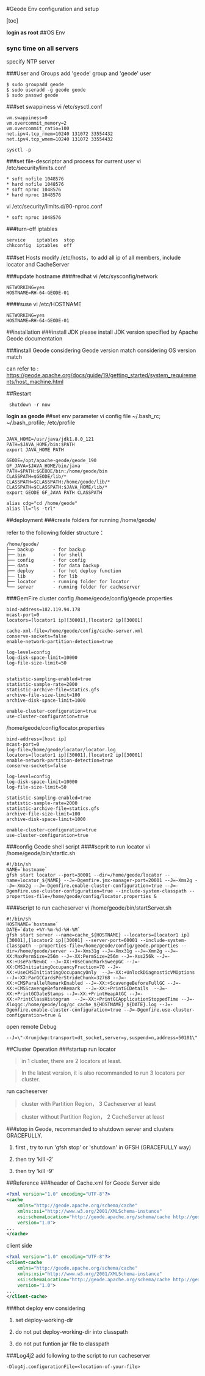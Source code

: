 #Geode Env configuration and setup

[toc]


**login as root**
##OS Env
### sync time on all servers
   specify NTP server

###User and Groups
add 'geode' group and 'geode' user

```Shell
$ sudo groupadd geode
$ sudo useradd -g geode geode
$ sudo passwd geode
```


###set swappiness
vi /etc/sysctl.conf

```Shell
vm.swappiness=0
vm.overcommit_memory=2
vm.overcommit_ratio=100
net.ipv4.tcp_rmem=10240 131072 33554432
net.ipv4.tcp_wmem=10240 131072 33554432
```



```Shell
sysctl -p
```


###set file-descriptor and process for current user
 vi  /etc/security/limits.conf
 
```Shell
* soft nofile 1048576
* hard nofile 1048576
* soft nproc 1048576
* hard nproc 1048576
```
 vi  /etc/security/limits.d/90-nproc.conf
 
```Shell
* soft nproc 1048576
```
###turn-off iptables

```Shell
service    iptables  stop
chkconfig  iptables  off
```

###set Hosts
modify /etc/hosts，to add all ip of all members, include locator and CacheServer

###update hostname
####redhat
vi /etc/sysconfig/network

```Shell
NETWORKING=yes
HOSTNAME=RH-64-GEODE-01
```

####suse
vi /etc/HOSTNAME
```Shell
NETWORKING=yes
HOSTNAME=RH-64-GEODE-01
```

##installation
###install JDK
please install JDK version specified by Apache Geode documentation

###install Geode
considering Geode version match
considering OS version match

can refer to :
https://geode.apache.org/docs/guide/19/getting_started/system_requirements/host_machine.html



##Restart

```Shell
 shutdown -r now
```
 

**login as geode**
##set env parameter
vi config file
~/.bash_rc; ~/.bash_profile; /etc/profile


```Shell

JAVA_HOME=/usr/java/jdk1.8.0_121
PATH=$JAVA_HOME/bin:$PATH
export JAVA_HOME PATH
 
GEODE=/opt/apache-geode/geode_190
GF_JAVA=$JAVA_HOME/bin/java
PATH=$PATH:$GEODE/bin:/home/geode/bin
CLASSPATH=$GEODE/lib/*
CLASSPATH=$CLASSPATH:/home/geode/lib/*
CLASSPATH=$CLASSPATH:$JAVA_HOME/lib/*
export GEODE GF_JAVA PATH CLASSPATH
 
alias cdg="cd /home/geode"
alias ll="ls -trl"
```

##deployment
###create folders for running
/home/geode/

refer to the following folder structure：

```
/home/geode/
├── backup       - for backup
├── bin          - for shell
├── config       - for config
├── data         - for data backup
├── deploy       - for hot deploy function
├── lib          - for lib
├── locator      - running folder for locator
└── server       - running folder for cacheserver

```

###GemFire cluster config
/home/geode/config/geode.properties

```Shell
bind-address=182.119.94.178
mcast-port=0
locators=[locator1 ip][30001],[locator2 ip][30001]

cache-xml-file=/home/geode/config/cache-server.xml
conserve-sockets=false
enable-network-partition-detection=true

log-level=config
log-disk-space-limit=10000
log-file-size-limit=50


statistic-sampling-enabled=true
statistic-sample-rate=2000
statistic-archive-file=statics.gfs
archive-file-size-limit=100
archive-disk-space-limit=1000

enable-cluster-configuration=true
use-cluster-configuration=true
```

/home/geode/config/locator.properties

```Shell
bind-address=[host ip]
mcast-port=0
log-file=/home/geode/locator/locator.log
locators=[locator1 ip][30001],[locator2 ip][30001]
enable-network-partition-detection=true
conserve-sockets=false

log-level=config
log-disk-space-limit=10000
log-file-size-limit=50

statistic-sampling-enabled=true
statistic-sample-rate=2000
statistic-archive-file=statics.gfs
archive-file-size-limit=100
archive-disk-space-limit=1000

enable-cluster-configuration=true
use-cluster-configuration=true
```
 
###config Geode shell script
####scprit to run locator
vi /home/geode/bin/startlc.sh

```Shell
#!/bin/sh
NAME=`hostname`
gfsh start locator --port=30001 --dir=/home/geode/locator --name=locator_${NAME} --J=-Dgemfire.jmx-manager-port=20001 --J=-Xms2g --J=-Xmx2g --J=-Dgemfire.enable-cluster-configuration=true --J=-Dgemfire.use-cluster-configuration=true --include-system-classpath --properties-file=/home/geode/config/locator.properties &
``` 
####script to run cacheserver
vi /home/geode/bin/startServer.sh

```Shell
#!/bin/sh
HOSTNAME=`hostname`
DATE=`date +%Y-%m-%d-%H-%M`
gfsh start server --name=cache_${HOSTNAME} --locators=[locator1 ip][30001],[locator2 ip][30001] --server-port=60001 --include-system-classpath --properties-file=/home/geode/config/geode.properties --dir=/home/geode/server --J=-Xms31g --J=-Xmx31g --J=-Xmn2g --J=-XX:MaxPermSize=256m --J=-XX:PermSize=256m --J=-Xss256k --J=-XX:+UseParNewGC --J=-XX:+UseConcMarkSweepGC --J=-XX:CMSInitiatingOccupancyFraction=70 --J=-XX:+UseCMSInitiatingOccupancyOnly  --J=-XX:+UnlockDiagnosticVMOptions --J=-XX:ParGCCardsPerStrideChunk=32768 --J=-XX:+CMSParallelRemarkEnabled --J=-XX:+ScavengeBeforeFullGC --J=-XX:+CMSScavengeBeforeRemark  --J=-XX:+PrintGCDetails  --J=-XX:+PrintGCDateStamps --J=-XX:+PrintHeapAtGC --J=-XX:+PrintClassHistogram  --J=-XX:+PrintGCApplicationStoppedTime --J=-Xloggc:/home/geode/log/gc_cache_${HOSTNAME}_${DATE}.log --J=-Dgemfire.enable-cluster-configuration=true --J=-Dgemfire.use-cluster-configuration=true &
```

open remote Debug

```Shell
--J=\"-Xrunjdwp:transport=dt_socket,server=y,suspend=n,address=50101\"
```

##Cluster Operation
###startup
run locator
>in 1 cluster, there are 2 locators at least. 

>In the latest version, it is also recommanded to run 3 locators per cluster.

run cacheserver
>cluster with Partition Region， 3 Cacheserver at least

>cluster without Partition Region， 2 CacheServer at least

###stop
in Geode, recommanded to shutdown server and clusters GRACEFULLY.

1. first , try to run 'gfsh stop' or 'shutdown' in GFSH (GRACEFULLY way)

1. then try 'kill -2'

1. then try 'kill -9'

##Reference
###header of Cache.xml  for Geode
Server side

```XML
<?xml version="1.0" encoding="UTF-8"?>
<cache
    xmlns="http://geode.apache.org/schema/cache"
    xmlns:xsi="http://www.w3.org/2001/XMLSchema-instance"
    xsi:schemaLocation="http://geode.apache.org/schema/cache http://geode.apache.org/schema/cache/cache-1.0.xsd"
    version="1.0">
...
</cache>
```

client side

```XML
<?xml version="1.0" encoding="UTF-8"?>
<client-cache
    xmlns="http://geode.apache.org/schema/cache"
    xmlns:xsi="http://www.w3.org/2001/XMLSchema-instance"
    xsi:schemaLocation="http://geode.apache.org/schema/cache http://geode.apache.org/schema/cache/cache-1.0.xsd"
    version="1.0">
...
</client-cache>
```
###hot deploy env considering
1. set deploy-working-dir

1. do not put deploy-working-dir into classpath

1. do not put funtion jar file to classpath

###Log4j2
add following to the script to run cacheserver

```
-Dlog4j.configurationFile=<location-of-your-file>
```